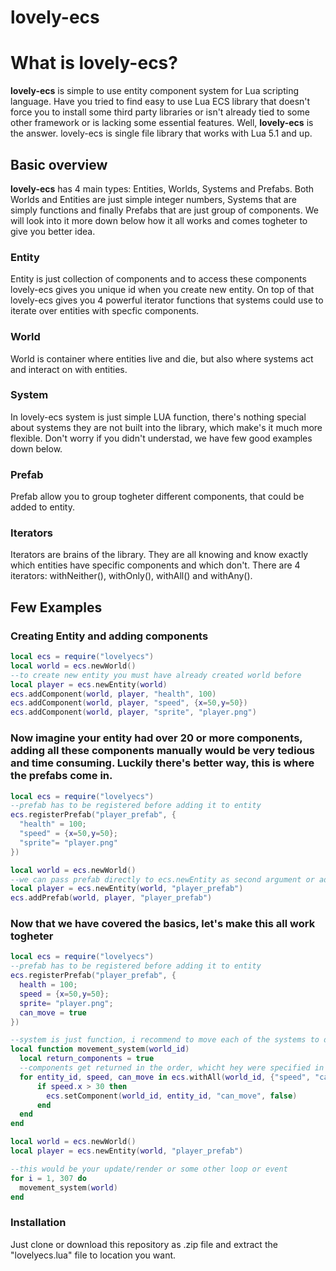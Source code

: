 # lovely-ecs

# What is lovely-ecs?

**lovely-ecs** is simple to use entity component system for Lua scripting language. Have you tried to find easy to use Lua ECS library that doesn't force you to install some third party libraries or isn't already tied to some other framework or is lacking some essential features. Well, **lovely-ecs** is the answer. lovely-ecs is single file library that works with Lua 5.1 and up.

## Basic overview
**lovely-ecs** has 4 main types: Entities, Worlds, Systems and Prefabs. Both Worlds and Entities are just simple integer numbers, Systems that are simply functions and finally Prefabs that are just group of components. We will look into it more down below how it all works and comes togheter to give you better idea.


### Entity
Entity is just collection of components and to access these components lovely-ecs gives you unique id when you create new entity. On top of that lovely-ecs gives you 4 powerful iterator functions that systems could use to iterate over entities with specfic components.


### World
World is container where entities live and die, but also where systems act and interact on with entities.


### System
In lovely-ecs system is just simple LUA function, there's nothing special about systems they are not built into the library, which make's it much more flexible. Don't worry if you didn't understad, we have few good examples down below.


### Prefab
Prefab allow you to group togheter different components, that could be added to entity.


### Iterators
Iterators are brains of the library. They are all knowing and know exactly which entities have specific components and which don't. There are 4 iterators: withNeither(), withOnly(), withAll() and withAny().

## Few Examples

### Creating Entity and adding components
```lua
local ecs = require("lovelyecs")
local world = ecs.newWorld()
--to create new entity you must have already created world before
local player = ecs.newEntity(world)
ecs.addComponent(world, player, "health", 100)
ecs.addComponent(world, player, "speed", {x=50,y=50})
ecs.addComponent(world, player, "sprite", "player.png")
```

### Now imagine your entity had over 20 or more components, adding all these components manually would be very tedious and time consuming. Luckily there's better way, this is where the prefabs come in.
```lua
local ecs = require("lovelyecs")
--prefab has to be registered before adding it to entity
ecs.registerPrefab("player_prefab", {
  "health" = 100;
  "speed" = {x=50,y=50};
  "sprite"= "player.png"
})

local world = ecs.newWorld()
--we can pass prefab directly to ecs.newEntity as second argument or add it later
local player = ecs.newEntity(world, "player_prefab")
ecs.addPrefab(world, player, "player_prefab")
```

### Now that we have covered the basics, let's make this all work togheter
```lua
local ecs = require("lovelyecs")
--prefab has to be registered before adding it to entity
ecs.registerPrefab("player_prefab", {
  health = 100;
  speed = {x=50,y=50};
  sprite= "player.png";
  can_move = true
})

--system is just function, i recommend to move each of the systems to different module files
local function movement_system(world_id)
  local return_components = true
  --components get returned in the order, whicht hey were specified in filter table
  for entity_id, speed, can_move in ecs.withAll(world_id, {"speed", "can_move"}, return_components)do
      if speed.x > 30 then
        ecs.setComponent(world_id, entity_id, "can_move", false)
      end
  end
end

local world = ecs.newWorld()
local player = ecs.newEntity(world, "player_prefab")

--this would be your update/render or some other loop or event
for i = 1, 307 do
  movement_system(world)
end
```

### Installation
Just clone or download this repository as .zip file and extract the "lovelyecs.lua" file to location you want.

